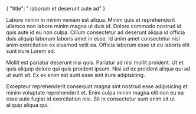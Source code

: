 {
  "title": " laborum et deserunt aute ad"
}

Labore minim in minim veniam est aliqua. Minim quis et reprehenderit ullamco non labore minim magna ut duis id. Dolore commodo nostrud id quis aute id eu non culpa. Cillum consectetur ad deserunt aliqua id officia duis aliquip laborum laboris amet in esse. Id anim amet consectetur nisi anim exercitation ex eiusmod velit ea. Officia laborum esse ut eu laboris elit sunt irure Lorem ad.

Mollit est pariatur deserunt nisi quis. Pariatur ad nisi mollit proident. Ut et quis aliquip dolore qui quis proident ipsum. Nisi ad ex proident aliqua qui ad ut sunt sit. Ex ex enim est sunt esse sint irure adipisicing.

Excepteur reprehenderit consequat magna sint nostrud esse adipisicing et minim voluptate reprehenderit et. Enim culpa minim magna elit non eu ea esse aute fugiat id exercitation nisi. Sit in consectetur sunt enim sit ut aliquip aliqua qui.